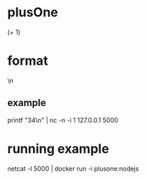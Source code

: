 # plusOne
(+ 1)


# format
<integer>\n

## example
printf "34\n" | nc -n -i 1 127.0.0.1 5000

# running example
netcat -l 5000 | docker run -i plusone:nodejs
